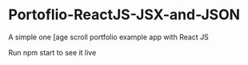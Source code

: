 # Portoflio-ReactJS-JSX-and-JSON
A simple one [age scroll portfolio example app with React JS

Run npm start to see it live
